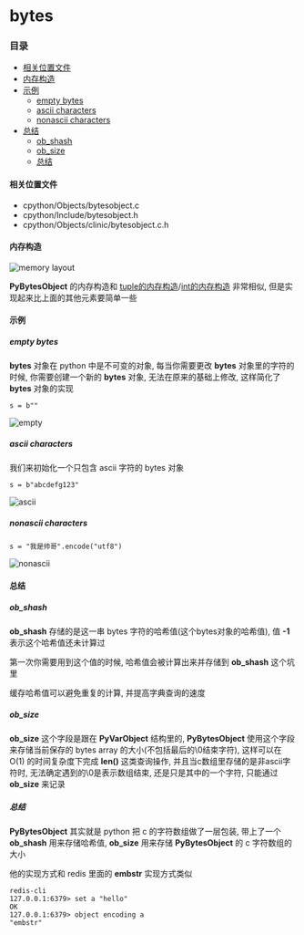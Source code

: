 # bytes

### 目录

* [相关位置文件](#相关位置文件)
* [内存构造](#内存构造)
* [示例](#示例)
	* [empty bytes](#empty-bytes)
	* [ascii characters](#ascii-characters)
	* [nonascii characters](#nonascii-characters)
* [总结](#总结)
	* [ob_shash](#ob_shash)
	* [ob_size](#ob_size)
	* [总结](#总结)

#### 相关位置文件
* cpython/Objects/bytesobject.c
* cpython/Include/bytesobject.h
* cpython/Objects/clinic/bytesobject.c.h

#### 内存构造

![memory layout](https://img-blog.csdnimg.cn/20190318160629447.png?x-oss-process=image/watermark,type_ZmFuZ3poZW5naGVpdGk,shadow_10,text_aHR0cHM6Ly9ibG9nLmNzZG4ubmV0L3FxXzMxNzIwMzI5,size_16,color_FFFFFF,t_70)

**PyBytesObject** 的内存构造和 [tuple的内存构造](https://github.com/zpoint/CPython-Internals/blob/master/BasicObject/tuple/tuple_cn.md#%E5%86%85%E5%AD%98%E6%9E%84%E9%80%A0)/[int的内存构造](https://github.com/zpoint/CPython-Internals/blob/master/BasicObject/long/long_cn.md#%E5%86%85%E5%AD%98%E6%9E%84%E9%80%A0) 非常相似, 但是实现起来比上面的其他元素要简单一些

#### 示例

##### empty bytes

**bytes** 对象在 python 中是不可变的对象, 每当你需要更改 **bytes** 对象里的字符的时候, 你需要创建一个新的 **bytes** 对象, 无法在原来的基础上修改, 这样简化了 **bytes** 对象的实现

	s = b""

![empty](https://github.com/zpoint/CPython-Internals/blob/master/BasicObject/bytes/empty.png)

##### ascii characters

我们来初始化一个只包含 ascii 字符的 bytes 对象

	s = b"abcdefg123"

![ascii](https://github.com/zpoint/CPython-Internals/blob/master/BasicObject/bytes/ascii.png)

##### nonascii characters

	s = "我是帅哥".encode("utf8")

![nonascii](https://github.com/zpoint/CPython-Internals/blob/master/BasicObject/bytes/nonascii.png)

#### 总结


##### ob_shash

**ob_shash** 存储的是这一串 bytes 字符的哈希值(这个bytes对象的哈希值), 值 **-1** 表示这个哈希值还未计算过

第一次你需要用到这个值的时候, 哈希值会被计算出来并存储到 **ob_shash** 这个坑里

缓存哈希值可以避免重复的计算, 并提高字典查询的速度

##### ob_size

**ob_size** 这个字段是跟在 **PyVarObject** 结构里的, **PyBytesObject** 使用这个字段来存储当前保存的 bytes array 的大小(不包括最后的\0结束字符), 这样可以在 O(1) 的时间复杂度下完成 **len()** 这类查询操作, 并且当c数组里存储的是非ascii字符时, 无法确定遇到的\0是表示数组结束, 还是只是其中的一个字符, 只能通过 **ob_size** 来记录

##### 总结

**PyBytesObject** 其实就是 python 把 c 的字符数组做了一层包装, 带上了一个 **ob_shash** 用来存储哈希值, **ob_size** 用来存储 **PyBytesObject** 的 c 字符数组的大小

他的实现方式和 redis 里面的 **embstr** 实现方式类似

	redis-cli
    127.0.0.1:6379> set a "hello"
    OK
    127.0.0.1:6379> object encoding a
    "embstr"
